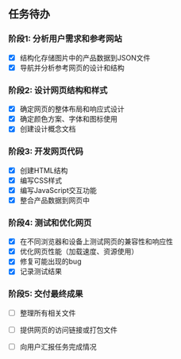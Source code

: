 ## 任务待办

### 阶段1: 分析用户需求和参考网站
- [x] 结构化存储图片中的产品数据到JSON文件
- [x] 导航并分析参考网页的设计和结构

### 阶段2: 设计网页结构和样式
- [x] 确定网页的整体布局和响应式设计
- [x] 确定颜色方案、字体和图标使用
- [x] 创建设计概念文档

### 阶段3: 开发网页代码
- [x] 创建HTML结构
- [x] 编写CSS样式
- [x] 编写JavaScript交互功能
- [x] 整合产品数据到网页中

### 阶段4: 测试和优化网页
- [x] 在不同浏览器和设备上测试网页的兼容性和响应性
- [x] 优化网页性能（加载速度、资源使用）
- [x] 修复可能出现的bug
- [x] 记录测试结果

### 阶段5: 交付最终成果
- [ ] 整理所有相关文件
- [ ] 提供网页的访问链接或打包文件
- [ ] 向用户汇报任务完成情况


